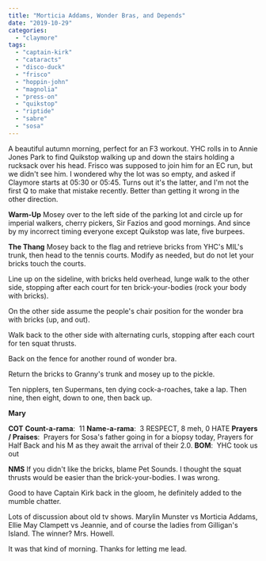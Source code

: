 ```yaml
---
title: "Morticia Addams, Wonder Bras, and Depends"
date: "2019-10-29"
categories: 
  - "claymore"
tags: 
  - "captain-kirk"
  - "cataracts"
  - "disco-duck"
  - "frisco"
  - "hoppin-john"
  - "magnolia"
  - "press-on"
  - "quikstop"
  - "riptide"
  - "sabre"
  - "sosa"
---
```


A beautiful autumn morning, perfect for an F3 workout. YHC rolls in to Annie Jones Park to find Quikstop walking up and down the stairs holding a rucksack over his head. Frisco was supposed to join him for an EC run, but we didn't see him. I wondered why the lot was so empty, and asked if Claymore starts at 05:30 or 05:45. Turns out it's the latter, and I'm not the first Q to make that mistake recently. Better than getting it wrong in the other direction.

**Warm-Up** Mosey over to the left side of the parking lot and circle up for imperial walkers, cherry pickers, Sir Fazios and good mornings. And since by my incorrect timing everyone except Quikstop was late, five burpees.

**The Thang** Mosey back to the flag and retrieve bricks from YHC's MIL's trunk, then head to the tennis courts. Modify as needed, but do not let your bricks touch the courts.

Line up on the sideline, with bricks held overhead, lunge walk to the other side, stopping after each court for ten brick-your-bodies (rock your body with bricks).

On the other side assume the people's chair position for the wonder bra with bricks (up, and out).

Walk back to the other side with alternating curls, stopping after each court for ten squat thrusts.

Back on the fence for another round of wonder bra.

Return the bricks to Granny's trunk and mosey up to the pickle.

Ten nipplers, ten Supermans, ten dying cock-a-roaches, take a lap. Then nine, then eight, down to one, then back up.

**Mary**

**COT** **Count-a-rama**:  11 **Name-a-rama**:  3 RESPECT, 8 meh, 0 HATE **Prayers / Praises**:  Prayers for Sosa's father going in for a biopsy today, Prayers for Half Back and his M as they await the arrival of their 2.0. **BOM**:  YHC took us out

**NMS** If you didn't like the bricks, blame Pet Sounds. I thought the squat thrusts would be easier than the brick-your-bodies. I was wrong.

Good to have Captain Kirk back in the gloom, he definitely added to the mumble chatter.

Lots of discussion about old tv shows. Marylin Munster vs Morticia Addams, Ellie May Clampett vs Jeannie, and of course the ladies from Gilligan's Island. The winner? Mrs. Howell.

It was that kind of morning. Thanks for letting me lead.
